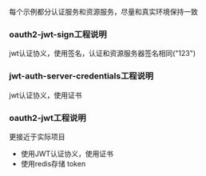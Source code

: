 每个示例都分认证服务和资源服务，尽量和真实环境保持一致

### oauth2-jwt-sign工程说明
jwt认证协义，使用签名，认证和资源服务器签名相同("123")

### jwt-auth-server-credentials工程说明
jwt认证协义，使用证书


### oauth2-jwt工程说明
更接近于实际项目
- 使用JWT认证协义，使用证书
- 使用redis存储 token
